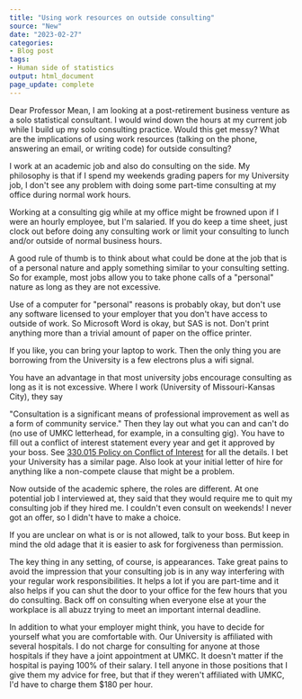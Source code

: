 ```yaml
---
title: "Using work resources on outside consulting"
source: "New"
date: "2023-02-27"
categories:
- Blog post
tags:
- Human side of statistics
output: html_document
page_update: complete
---
```


Dear Professor Mean, I am looking at a post-retirement business venture as a solo statistical consultant. I would wind down the hours at my current job while I build up my solo consulting practice. Would this get messy? What are the implications of using work resources (talking on the phone, answering an email, or writing code) for outside consulting?

<!---more--->

I work at an academic job and also do consulting on the side. My philosophy is that if I spend my weekends grading papers for my University job, I don't see any problem with doing some part-time consulting at my office during normal work hours.

Working at a consulting gig while at my office might be frowned upon if I were an hourly employee, but I'm salaried. If you do keep a time sheet, just clock out before doing any consulting work or limit your consulting to lunch and/or outside of normal business hours.

A good rule of thumb is to think about what could be done at the job that is of a personal nature and apply something similar to your consulting setting. So for example, most jobs allow you to take phone calls of a "personal" nature as long as they are not excessive.

Use of a computer for "personal" reasons is probably okay, but don't use any software licensed to your employer that you don't have access to outside of work. So Microsoft Word is okay, but SAS is not. Don't print anything more than a trivial amount of paper on the office printer.

If you like, you can bring your laptop to work. Then the only thing you are borrowing from the University is a few electrons plus a wifi signal.

You have an advantage in that most university jobs encourage consulting as long as it is not excessive. Where I work (University of Missouri-Kansas City), they say

"Consultation is a significant means of professional improvement as well as a form of community service." Then they lay out what you can and can't do (no use of UMKC letterhead, for example, in a consulting gig). You have to fill out a conflict of interest statement every year and get it approved by your boss. See [330.015 Policy on Conflict of Interest][umk1] for all the details. I bet your University has a similar page. Also look at your initial letter of hire for anything like a non-compete clause that might be a problem.

Now outside of the academic sphere, the roles are different. At one potential job I interviewed at, they said that they would require me to quit my consulting job if they hired me. I couldn't even consult on weekends! I never got an offer, so I didn't have to make a choice.

If you are unclear on what is or is not allowed, talk to your boss. But keep in mind the old adage that it is easier to ask for forgiveness than permission.

The key thing in any setting, of course, is appearances. Take great pains to avoid the impression that your consulting job is in any way interfering with your regular work responsibilities. It helps a lot if you are part-time and it also helps if you can shut the door to your office for the few hours that you do consulting. Back off on consulting when everyone else at your the workplace is all abuzz trying to meet an important internal deadline.

In addition to what your employer might think, you have to decide for yourself what you are comfortable with. Our University is affiliated with several hospitals. I do not charge for consulting for anyone at those hospitals if they have a joint appointment at UMKC. It doesn't matter if the hospital is paying 100% of their salary. I tell anyone in those positions that I give them my advice for free, but that if they weren't affiliated with UMKC, I'd have to charge them $180 per hour.

[umk1]: https://www.umsystem.edu/ums/rules/collected_rules/personnel/ch330/330.015_policy_on_conflict_of_interest